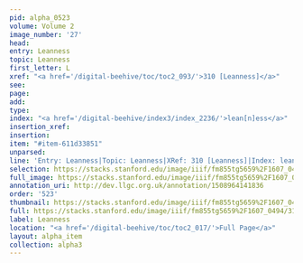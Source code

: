 ```yaml
---
pid: alpha_0523
volume: Volume 2
image_number: '27'
head: 
entry: Leanness
topic: Leanness
first_letter: L
xref: "<a href='/digital-beehive/toc/toc2_093/'>310 [Leanness]</a>"
see: 
page: 
add: 
type: 
index: "<a href='/digital-beehive/index3/index_2236/'>lean[n]ess</a>"
insertion_xref: 
insertion: 
item: "#item-611d33851"
unparsed: 
line: 'Entry: Leanness|Topic: Leanness|XRef: 310 [Leanness]|Index: lean[n]ess|#item-611d33851'
selection: https://stacks.stanford.edu/image/iiif/fm855tg5659%2F1607_0494/313,1808,3058,207/full/0/default.jpg
full_image: https://stacks.stanford.edu/image/iiif/fm855tg5659%2F1607_0494/full/full/0/default.jpg
annotation_uri: http://dev.llgc.org.uk/annotation/1508964141836
order: '523'
thumbnail: https://stacks.stanford.edu/image/iiif/fm855tg5659%2F1607_0494/313,1808,600,180/250,/0/default.jpg
full: https://stacks.stanford.edu/image/iiif/fm855tg5659%2F1607_0494/313,1808,3058,207/full/0/default.jpg
label: Leanness
location: "<a href='/digital-beehive/toc/toc2_017/'>Full Page</a>"
layout: alpha_item
collection: alpha3
---
```

